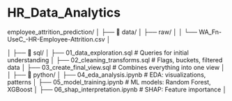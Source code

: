 # HR_Data_Analytics

employee_attrition_prediction/
│
├── 📁 data/
│   ├── raw/
│   │   └── WA_Fn-UseC_-HR-Employee-Attrition.csv
│


│
├── 📁 sql/
│   ├── 01_data_exploration.sql       # Queries for initial understanding
│   ├── 02_cleaning_transforms.sql    # Flags, buckets, filtered data
│   ├── 03_create_final_view.sql      # Combines everything into one view
│   
│
├── 📁 python/
│   ├── 04_eda_analysis.ipynb            # EDA: visualizations, patterns
│   ├── 05_model_training.ipynb          # ML models: Random Forest, XGBoost
│   ├── 06_shap_interpretation.ipynb     # SHAP: Feature importance
│   
